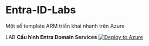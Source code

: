 # Entra-ID-Labs
Một số template ARM triển khai nhanh trên Azure

LAB **Cấu hình Entra Domain Services**
[![Deploy to Azure](https://aka.ms/deploytoazurebutton)](https://portal.azure.com/#create/Microsoft.Template/uri/https%3A%2F%2Fraw.githubusercontent.com%2Fhieulecyber%2FAzure-Click2Deploy%2Frefs%2Fheads%2Fmain%2Ftemplates%2FAzureVM-template.json)
